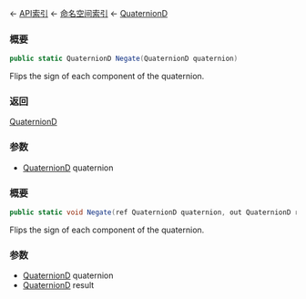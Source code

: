 ← [API索引](Api-Index) ← [命名空间索引](Namespace-Index) ← [QuaternionD](VRageMath.QuaternionD)

### 概要

```csharp
public static QuaternionD Negate(QuaternionD quaternion)
```

Flips the sign of each component of the quaternion.

### 返回

[QuaternionD](VRageMath.QuaternionD)

### 参数

* [QuaternionD](VRageMath.QuaternionD) quaternion
### 概要

```csharp
public static void Negate(ref QuaternionD quaternion, out QuaternionD result)
```

Flips the sign of each component of the quaternion.

### 参数

* [QuaternionD](VRageMath.QuaternionD) quaternion
* [QuaternionD](VRageMath.QuaternionD) result
